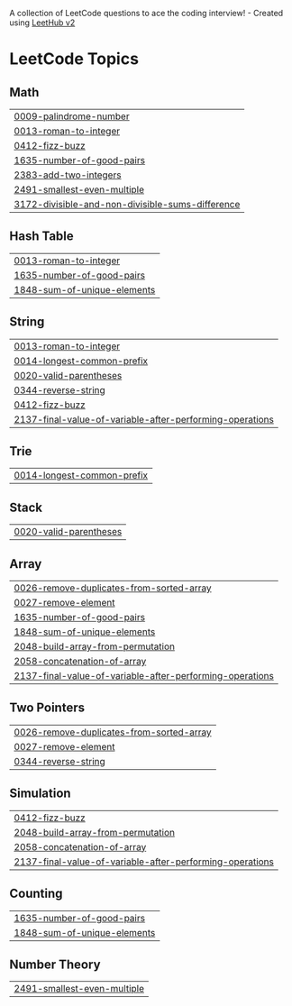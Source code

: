 A collection of LeetCode questions to ace the coding interview! - Created using [LeetHub v2](https://github.com/arunbhardwaj/LeetHub-2.0)
<!---LeetCode Topics Start-->
# LeetCode Topics
## Math
|  |
| ------- |
| [0009-palindrome-number](https://github.com/vahaabbb/task/tree/master/0009-palindrome-number) |
| [0013-roman-to-integer](https://github.com/vahaabbb/task/tree/master/0013-roman-to-integer) |
| [0412-fizz-buzz](https://github.com/vahaabbb/task/tree/master/0412-fizz-buzz) |
| [1635-number-of-good-pairs](https://github.com/vahaabbb/task/tree/master/1635-number-of-good-pairs) |
| [2383-add-two-integers](https://github.com/vahaabbb/task/tree/master/2383-add-two-integers) |
| [2491-smallest-even-multiple](https://github.com/vahaabbb/task/tree/master/2491-smallest-even-multiple) |
| [3172-divisible-and-non-divisible-sums-difference](https://github.com/vahaabbb/task/tree/master/3172-divisible-and-non-divisible-sums-difference) |
## Hash Table
|  |
| ------- |
| [0013-roman-to-integer](https://github.com/vahaabbb/task/tree/master/0013-roman-to-integer) |
| [1635-number-of-good-pairs](https://github.com/vahaabbb/task/tree/master/1635-number-of-good-pairs) |
| [1848-sum-of-unique-elements](https://github.com/vahaabbb/task/tree/master/1848-sum-of-unique-elements) |
## String
|  |
| ------- |
| [0013-roman-to-integer](https://github.com/vahaabbb/task/tree/master/0013-roman-to-integer) |
| [0014-longest-common-prefix](https://github.com/vahaabbb/task/tree/master/0014-longest-common-prefix) |
| [0020-valid-parentheses](https://github.com/vahaabbb/task/tree/master/0020-valid-parentheses) |
| [0344-reverse-string](https://github.com/vahaabbb/task/tree/master/0344-reverse-string) |
| [0412-fizz-buzz](https://github.com/vahaabbb/task/tree/master/0412-fizz-buzz) |
| [2137-final-value-of-variable-after-performing-operations](https://github.com/vahaabbb/task/tree/master/2137-final-value-of-variable-after-performing-operations) |
## Trie
|  |
| ------- |
| [0014-longest-common-prefix](https://github.com/vahaabbb/task/tree/master/0014-longest-common-prefix) |
## Stack
|  |
| ------- |
| [0020-valid-parentheses](https://github.com/vahaabbb/task/tree/master/0020-valid-parentheses) |
## Array
|  |
| ------- |
| [0026-remove-duplicates-from-sorted-array](https://github.com/vahaabbb/task/tree/master/0026-remove-duplicates-from-sorted-array) |
| [0027-remove-element](https://github.com/vahaabbb/task/tree/master/0027-remove-element) |
| [1635-number-of-good-pairs](https://github.com/vahaabbb/task/tree/master/1635-number-of-good-pairs) |
| [1848-sum-of-unique-elements](https://github.com/vahaabbb/task/tree/master/1848-sum-of-unique-elements) |
| [2048-build-array-from-permutation](https://github.com/vahaabbb/task/tree/master/2048-build-array-from-permutation) |
| [2058-concatenation-of-array](https://github.com/vahaabbb/task/tree/master/2058-concatenation-of-array) |
| [2137-final-value-of-variable-after-performing-operations](https://github.com/vahaabbb/task/tree/master/2137-final-value-of-variable-after-performing-operations) |
## Two Pointers
|  |
| ------- |
| [0026-remove-duplicates-from-sorted-array](https://github.com/vahaabbb/task/tree/master/0026-remove-duplicates-from-sorted-array) |
| [0027-remove-element](https://github.com/vahaabbb/task/tree/master/0027-remove-element) |
| [0344-reverse-string](https://github.com/vahaabbb/task/tree/master/0344-reverse-string) |
## Simulation
|  |
| ------- |
| [0412-fizz-buzz](https://github.com/vahaabbb/task/tree/master/0412-fizz-buzz) |
| [2048-build-array-from-permutation](https://github.com/vahaabbb/task/tree/master/2048-build-array-from-permutation) |
| [2058-concatenation-of-array](https://github.com/vahaabbb/task/tree/master/2058-concatenation-of-array) |
| [2137-final-value-of-variable-after-performing-operations](https://github.com/vahaabbb/task/tree/master/2137-final-value-of-variable-after-performing-operations) |
## Counting
|  |
| ------- |
| [1635-number-of-good-pairs](https://github.com/vahaabbb/task/tree/master/1635-number-of-good-pairs) |
| [1848-sum-of-unique-elements](https://github.com/vahaabbb/task/tree/master/1848-sum-of-unique-elements) |
## Number Theory
|  |
| ------- |
| [2491-smallest-even-multiple](https://github.com/vahaabbb/task/tree/master/2491-smallest-even-multiple) |
<!---LeetCode Topics End-->